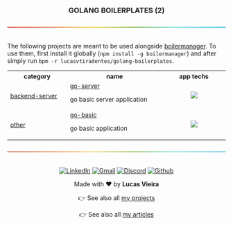 <a name="TOC"></a>

<H3 align="center">
<!-- <DYNFIELD:boilerplates_count> -->
  GOLANG BOILERPLATES (2)
<!-- </DYNFIELD:boilerplates_count> -->
</H1>

<div align="center"><a href="#"><img src="./.github/images/divider.png" /></a></div>

<br>

The following projects are meant to be used alongside [boilermanager](https://github.com/lucasvtiradentes/boilermanager). To use them, first install it globally (`npm install -g boilermanager`) and after simply run `bpm -r lucasvtiradentes/golang-boilerplates`.

<div align="center">
<!-- <DYNFIELD:boilerplates> -->
  <table>
    <tr>
      <th width="165">category</th>
      <th width="300">name</th>
      <th width="200">app techs</th>
    </tr>
    <tr>
      <td rowspan="1">
        <a href="./boilerplates/backend-server">backend-server</a>
      </td>
      <td>
        <a href="./boilerplates/backend-server/go-server">go-server</a><br/><p>go basic server application</p>
      </td>
      <td align="center">
        <a href="https://go.dev/"><img src="https://img.shields.io/badge/GO-blue?logo=go&logoColor=white"></a>
      </td>
    </tr>
    <tr>
      <td rowspan="1">
        <a href="./boilerplates/other">other</a>
      </td>
      <td>
        <a href="./boilerplates/other/go-basic">go-basic</a><br/><p>go basic application</p>
      </td>
      <td align="center">
        <a href="https://go.dev/"><img src="https://img.shields.io/badge/GO-blue?logo=go&logoColor=white"></a>
      </td>
    </tr>
  </table>
<!-- </DYNFIELD:boilerplates> -->
</div>

<div align="center"><a href="#"><img src="./.github/images/divider.png" /></a></div>

<br/>

<div align="center">
  <p>
    <a target="_blank" href="https://www.linkedin.com/in/lucasvtiradentes/"><img src="https://img.shields.io/badge/-linkedin-blue?logo=Linkedin&logoColor=white" alt="LinkedIn"></a>
    <a target="_blank" href="mailto:lucasvtiradentes@gmail.com"><img src="https://img.shields.io/badge/gmail-red?logo=gmail&logoColor=white" alt="Gmail"></a>
    <a target="_blank" href="https://discord.com/users/262326726892191744"><img src="https://img.shields.io/badge/discord-5865F2?logo=discord&logoColor=white" alt="Discord"></a>
    <a target="_blank" href="https://github.com/lucasvtiradentes/"><img src="https://img.shields.io/badge/github-gray?logo=github&logoColor=white" alt="Github"></a>
  </p>
  <p>Made with ❤️ by <b>Lucas Vieira</b></p>
  <p>👉 See also all <a href="https://github.com/lucasvtiradentes/lucasvtiradentes/blob/master/portfolio/PROJECTS.md#TOC">my projects</a></p>
  <p>👉 See also all <a href="https://github.com/lucasvtiradentes/my-tutorials/blob/master/README.md#TOC">my articles</a></p>
</div>
